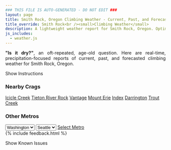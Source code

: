 ```yaml
---
### THIS FILE IS AUTO-GENERATED - DO NOT EDIT ###
layout: page
title: Smith Rock, Oregon Climbing Weather - Current, Past, and Forecasted Report
title_override: Smith Rock<br /><small>Climbing Weather</small>
description: A lightweight weather report for Smith Rock, Oregon. Optimized for slow internet connections.
js_includes:
  - weather.js
---
```


<section class="measure center lh-copy f5-ns f6 ph2 mv4" style="text-align: justify;">
<strong>"Is it dry?"</strong>, an oft-repeated, age-old question. Here are real-time,
precipitation-focused reports of current, past, and forecasted climbing weather for Smith Rock, Oregon.
</section>

<p id="settings-toggle" class="mw5 b center tc hover-light-red black-70 pointer">Show Instructions</p>
<section id="settings" class="overflow-hidden" style="display:none;">
    <div class="mv2 ph2 center">
        <div class="fn f6 tc pv2">
            <p class="measure lh-copy center"><strong>Show/hide hourly forecasts</strong> by clicking the desired day.</p>
            <hr class="mw5 p0 mv2 o-60 b0 bt b--light-red light-red bg-light-red">
            <p class="measure lh-copy center"><strong>Current and Past conditions</strong> are measured by the nearest weather station. <strong>Forecast conditions</strong> are calculated and polled separately.</p>
            <hr class="mw5 p0 mv2 o-60 b0 bt b--light-red light-red bg-light-red">
            <p class="measure lh-copy center"><strong>Having issues?</strong> Try <a id="clear-cache" class="no-underline relative fancy-link light-red hover-light-red" href="#">clearing the local cache</a>.</p>
            <hr class="mw5 p0 mv2 o-60 b0 bt b--light-red light-red bg-light-red">
            <p class="measure lh-copy center">Weather data sourced from <a class="no-underline fancy-link relative light-red" target="_blank" href="https://www.weather.gov/documentation/services-web-api">weather.gov</a>.</p>
        </div>
    </div>
</section>
<section id="weather" data-crag="smith-rock-oregon" class="mv4-ns mv3 ph2 center"></section>
<section id="nearby" class="tc lh-copy">
  <h3>Nearby Crags</h3>
<a class="nowrap no-underline fancy-link relative light-red mh3" href="/crags/icicle-creek-washington-weather.html">Icicle Creek</a>
<a class="nowrap no-underline fancy-link relative light-red mh3" href="/crags/tieton-river-rock-washington-weather.html">Tieton River Rock</a>
<a class="nowrap no-underline fancy-link relative light-red mh3" href="/crags/vantage-washington-weather.html">Vantage</a>
<a class="nowrap no-underline fancy-link relative light-red mh3" href="/crags/mount-erie-washington-weather.html">Mount Erie</a>
<a class="nowrap no-underline fancy-link relative light-red mh3" href="/crags/index-washington-weather.html">Index</a>
<a class="nowrap no-underline fancy-link relative light-red mh3" href="/crags/darrington-washington-weather.html">Darrington</a>
<a class="nowrap no-underline fancy-link relative light-red mh3" href="/crags/trout-creek-oregon-weather.html">Trout Creek</a>
</section>
<section id="nearby" class="tc lh-copy">
  <h3>Other Metros</h3>
  <select class="ma1 bg-near-white pa2" id="stateSel">
    <option value="Texas">Texas</option>
    <option value="Washington" selected>Washington</option>
    <option value="Colorado">Colorado</option>
    <option value="Tennessee">Tennessee</option>
    <option value="Utah">Utah</option>
    <option value="California">California</option>
  </select>
  <select class="ma1 bg-near-white pa2" id="citySel">
    <option value="Seattle" selected>Seattle</option>
  </select>
  <a id="selectMetro" class="f6 link dim ph3 pv2 ma1 dib white bg-light-red" href="/crags/seattle-washington-weather.html">Select Metro</a>
  <script>
    var states = [];
    states["Texas"] = "Austin"
    states["Washington"] = "Seattle"
    states["Colorado"] = "Denver"
    states["Tennessee"] = "Nashville"
    states["Utah"] = "Salt Lake City"
    states["California"] = "San Francisco|Los Angeles"
  </script>
</section>
{% include feedback.html %}
<p id="issues-toggle" class="mw5 b center tc hover-light-red black-70 pointer">Show Known Issues</p>
<section id="issues" class="overflow-hidden tc f6">
</section>

<script>
  var weekly_PDT_43_53 = {"updated":"2023-02-06T07:46:37+00:00","units":"us","forecastGenerator":"BaselineForecastGenerator","generatedAt":"2023-02-06T08:34:20+00:00","updateTime":"2023-02-06T07:46:37+00:00","validTimes":"2023-02-06T01:00:00+00:00/P7DT13H","elevation":{"unitCode":"wmoUnit:m","value":791.8704},"periods":[{"number":1,"name":"Overnight","startTime":"2023-02-06T00:00:00-08:00","endTime":"2023-02-06T06:00:00-08:00","isDaytime":false,"temperature":30,"temperatureUnit":"F","temperatureTrend":null,"windSpeed":"9 to 16 mph","windDirection":"W","icon":"https://api.weather.gov/icons/land/night/sct?size=medium","shortForecast":"Partly Cloudy","detailedForecast":"Partly cloudy, with a low around 30. West wind 9 to 16 mph, with gusts as high as 25 mph."},{"number":2,"name":"Monday","startTime":"2023-02-06T06:00:00-08:00","endTime":"2023-02-06T18:00:00-08:00","isDaytime":true,"temperature":46,"temperatureUnit":"F","temperatureTrend":"falling","windSpeed":"6 to 9 mph","windDirection":"S","icon":"https://api.weather.gov/icons/land/day/bkn?size=medium","shortForecast":"Partly Sunny","detailedForecast":"Partly sunny. High near 46, with temperatures falling to around 43 in the afternoon. South wind 6 to 9 mph."},{"number":3,"name":"Monday Night","startTime":"2023-02-06T18:00:00-08:00","endTime":"2023-02-07T06:00:00-08:00","isDaytime":false,"temperature":34,"temperatureUnit":"F","temperatureTrend":null,"windSpeed":"6 to 9 mph","windDirection":"SE","icon":"https://api.weather.gov/icons/land/night/bkn?size=medium","shortForecast":"Mostly Cloudy","detailedForecast":"Mostly cloudy, with a low around 34. Southeast wind 6 to 9 mph."},{"number":4,"name":"Tuesday","startTime":"2023-02-07T06:00:00-08:00","endTime":"2023-02-07T18:00:00-08:00","isDaytime":true,"temperature":53,"temperatureUnit":"F","temperatureTrend":null,"windSpeed":"8 to 20 mph","windDirection":"S","icon":"https://api.weather.gov/icons/land/day/rain,20/rain,30?size=medium","shortForecast":"Chance Light Rain","detailedForecast":"A chance of rain after 10am. Mostly cloudy, with a high near 53. South wind 8 to 20 mph, with gusts as high as 31 mph. Chance of precipitation is 30%. New rainfall amounts less than a tenth of an inch possible."},{"number":5,"name":"Tuesday Night","startTime":"2023-02-07T18:00:00-08:00","endTime":"2023-02-08T06:00:00-08:00","isDaytime":false,"temperature":28,"temperatureUnit":"F","temperatureTrend":null,"windSpeed":"13 to 20 mph","windDirection":"W","icon":"https://api.weather.gov/icons/land/night/rain,30/bkn?size=medium","shortForecast":"Chance Light Rain then Mostly Cloudy","detailedForecast":"A chance of rain before 10pm. Mostly cloudy, with a low around 28. West wind 13 to 20 mph, with gusts as high as 31 mph. Chance of precipitation is 30%. New rainfall amounts less than a tenth of an inch possible."},{"number":6,"name":"Wednesday","startTime":"2023-02-08T06:00:00-08:00","endTime":"2023-02-08T18:00:00-08:00","isDaytime":true,"temperature":44,"temperatureUnit":"F","temperatureTrend":null,"windSpeed":"9 to 15 mph","windDirection":"W","icon":"https://api.weather.gov/icons/land/day/sct?size=medium","shortForecast":"Mostly Sunny","detailedForecast":"Mostly sunny, with a high near 44."},{"number":7,"name":"Wednesday Night","startTime":"2023-02-08T18:00:00-08:00","endTime":"2023-02-09T06:00:00-08:00","isDaytime":false,"temperature":25,"temperatureUnit":"F","temperatureTrend":null,"windSpeed":"6 to 9 mph","windDirection":"S","icon":"https://api.weather.gov/icons/land/night/sct?size=medium","shortForecast":"Partly Cloudy","detailedForecast":"Partly cloudy, with a low around 25."},{"number":8,"name":"Thursday","startTime":"2023-02-09T06:00:00-08:00","endTime":"2023-02-09T18:00:00-08:00","isDaytime":true,"temperature":51,"temperatureUnit":"F","temperatureTrend":null,"windSpeed":"9 to 14 mph","windDirection":"SE","icon":"https://api.weather.gov/icons/land/day/sct?size=medium","shortForecast":"Mostly Sunny","detailedForecast":"Mostly sunny, with a high near 51."},{"number":9,"name":"Thursday Night","startTime":"2023-02-09T18:00:00-08:00","endTime":"2023-02-10T06:00:00-08:00","isDaytime":false,"temperature":28,"temperatureUnit":"F","temperatureTrend":null,"windSpeed":"12 mph","windDirection":"SE","icon":"https://api.weather.gov/icons/land/night/bkn?size=medium","shortForecast":"Mostly Cloudy","detailedForecast":"Mostly cloudy, with a low around 28."},{"number":10,"name":"Friday","startTime":"2023-02-10T06:00:00-08:00","endTime":"2023-02-10T18:00:00-08:00","isDaytime":true,"temperature":52,"temperatureUnit":"F","temperatureTrend":null,"windSpeed":"12 mph","windDirection":"S","icon":"https://api.weather.gov/icons/land/day/bkn?size=medium","shortForecast":"Partly Sunny","detailedForecast":"Partly sunny, with a high near 52."},{"number":11,"name":"Friday Night","startTime":"2023-02-10T18:00:00-08:00","endTime":"2023-02-11T06:00:00-08:00","isDaytime":false,"temperature":27,"temperatureUnit":"F","temperatureTrend":null,"windSpeed":"8 to 12 mph","windDirection":"S","icon":"https://api.weather.gov/icons/land/night/bkn?size=medium","shortForecast":"Mostly Cloudy","detailedForecast":"Mostly cloudy, with a low around 27."},{"number":12,"name":"Saturday","startTime":"2023-02-11T06:00:00-08:00","endTime":"2023-02-11T18:00:00-08:00","isDaytime":true,"temperature":51,"temperatureUnit":"F","temperatureTrend":null,"windSpeed":"9 to 13 mph","windDirection":"SW","icon":"https://api.weather.gov/icons/land/day/bkn?size=medium","shortForecast":"Partly Sunny","detailedForecast":"Partly sunny, with a high near 51."},{"number":13,"name":"Saturday Night","startTime":"2023-02-11T18:00:00-08:00","endTime":"2023-02-12T06:00:00-08:00","isDaytime":false,"temperature":25,"temperatureUnit":"F","temperatureTrend":null,"windSpeed":"7 to 13 mph","windDirection":"W","icon":"https://api.weather.gov/icons/land/night/bkn?size=medium","shortForecast":"Mostly Cloudy","detailedForecast":"Mostly cloudy, with a low around 25."},{"number":14,"name":"Sunday","startTime":"2023-02-12T06:00:00-08:00","endTime":"2023-02-12T18:00:00-08:00","isDaytime":true,"temperature":50,"temperatureUnit":"F","temperatureTrend":null,"windSpeed":"9 mph","windDirection":"S","icon":"https://api.weather.gov/icons/land/day/sct?size=medium","shortForecast":"Mostly Sunny","detailedForecast":"Mostly sunny, with a high near 50."}]}
  var hourly_PDT_43_53 = {"@context":["https://geojson.org/geojson-ld/geojson-context.jsonld",{"@version":"1.1","wx":"https://api.weather.gov/ontology#","geo":"http://www.opengis.net/ont/geosparql#","unit":"http://codes.wmo.int/common/unit/","@vocab":"https://api.weather.gov/ontology#"}],"type":"Feature","geometry":{"type":"Polygon","coordinates":[[[-121.1572663,44.3785809],[-121.1515057,44.3575001],[-121.1219841,44.3616204],[-121.1277386,44.3827015],[-121.1572663,44.3785809]]]},"properties":{"updated":"2023-02-06T07:46:37+00:00","units":"us","forecastGenerator":"HourlyForecastGenerator","generatedAt":"2023-02-06T08:34:21+00:00","updateTime":"2023-02-06T07:46:37+00:00","validTimes":"2023-02-06T01:00:00+00:00/P7DT13H","elevation":{"unitCode":"wmoUnit:m","value":791.8704},"periods":[{"number":1,"name":"","startTime":"2023-02-06T00:00:00-08:00","endTime":"2023-02-06T01:00:00-08:00","isDaytime":false,"temperature":36,"temperatureUnit":"F","temperatureTrend":null,"windSpeed":"16 mph","windDirection":"W","icon":"https://api.weather.gov/icons/land/night/sct?size=small","shortForecast":"Partly Cloudy","detailedForecast":""},{"number":2,"name":"","startTime":"2023-02-06T01:00:00-08:00","endTime":"2023-02-06T02:00:00-08:00","isDaytime":false,"temperature":35,"temperatureUnit":"F","temperatureTrend":null,"windSpeed":"13 mph","windDirection":"W","icon":"https://api.weather.gov/icons/land/night/few?size=small","shortForecast":"Mostly Clear","detailedForecast":""},{"number":3,"name":"","startTime":"2023-02-06T02:00:00-08:00","endTime":"2023-02-06T03:00:00-08:00","isDaytime":false,"temperature":34,"temperatureUnit":"F","temperatureTrend":null,"windSpeed":"13 mph","windDirection":"W","icon":"https://api.weather.gov/icons/land/night/few?size=small","shortForecast":"Mostly Clear","detailedForecast":""},{"number":4,"name":"","startTime":"2023-02-06T03:00:00-08:00","endTime":"2023-02-06T04:00:00-08:00","isDaytime":false,"temperature":33,"temperatureUnit":"F","temperatureTrend":null,"windSpeed":"13 mph","windDirection":"W","icon":"https://api.weather.gov/icons/land/night/few?size=small","shortForecast":"Mostly Clear","detailedForecast":""},{"number":5,"name":"","startTime":"2023-02-06T04:00:00-08:00","endTime":"2023-02-06T05:00:00-08:00","isDaytime":false,"temperature":32,"temperatureUnit":"F","temperatureTrend":null,"windSpeed":"9 mph","windDirection":"SW","icon":"https://api.weather.gov/icons/land/night/sct?size=small","shortForecast":"Partly Cloudy","detailedForecast":""},{"number":6,"name":"","startTime":"2023-02-06T05:00:00-08:00","endTime":"2023-02-06T06:00:00-08:00","isDaytime":false,"temperature":31,"temperatureUnit":"F","temperatureTrend":null,"windSpeed":"9 mph","windDirection":"SW","icon":"https://api.weather.gov/icons/land/night/sct?size=small","shortForecast":"Partly Cloudy","detailedForecast":""},{"number":7,"name":"","startTime":"2023-02-06T06:00:00-08:00","endTime":"2023-02-06T07:00:00-08:00","isDaytime":true,"temperature":30,"temperatureUnit":"F","temperatureTrend":null,"windSpeed":"9 mph","windDirection":"SW","icon":"https://api.weather.gov/icons/land/day/sct?size=small","shortForecast":"Mostly Sunny","detailedForecast":""},{"number":8,"name":"","startTime":"2023-02-06T07:00:00-08:00","endTime":"2023-02-06T08:00:00-08:00","isDaytime":true,"temperature":31,"temperatureUnit":"F","temperatureTrend":null,"windSpeed":"7 mph","windDirection":"S","icon":"https://api.weather.gov/icons/land/day/sct?size=small","shortForecast":"Mostly Sunny","detailedForecast":""},{"number":9,"name":"","startTime":"2023-02-06T08:00:00-08:00","endTime":"2023-02-06T09:00:00-08:00","isDaytime":true,"temperature":33,"temperatureUnit":"F","temperatureTrend":null,"windSpeed":"7 mph","windDirection":"S","icon":"https://api.weather.gov/icons/land/day/sct?size=small","shortForecast":"Mostly Sunny","detailedForecast":""},{"number":10,"name":"","startTime":"2023-02-06T09:00:00-08:00","endTime":"2023-02-06T10:00:00-08:00","isDaytime":true,"temperature":36,"temperatureUnit":"F","temperatureTrend":null,"windSpeed":"7 mph","windDirection":"S","icon":"https://api.weather.gov/icons/land/day/sct?size=small","shortForecast":"Mostly Sunny","detailedForecast":""},{"number":11,"name":"","startTime":"2023-02-06T10:00:00-08:00","endTime":"2023-02-06T11:00:00-08:00","isDaytime":true,"temperature":39,"temperatureUnit":"F","temperatureTrend":null,"windSpeed":"9 mph","windDirection":"SW","icon":"https://api.weather.gov/icons/land/day/sct?size=small","shortForecast":"Mostly Sunny","detailedForecast":""},{"number":12,"name":"","startTime":"2023-02-06T11:00:00-08:00","endTime":"2023-02-06T12:00:00-08:00","isDaytime":true,"temperature":42,"temperatureUnit":"F","temperatureTrend":null,"windSpeed":"9 mph","windDirection":"SW","icon":"https://api.weather.gov/icons/land/day/sct?size=small","shortForecast":"Mostly Sunny","detailedForecast":""},{"number":13,"name":"","startTime":"2023-02-06T12:00:00-08:00","endTime":"2023-02-06T13:00:00-08:00","isDaytime":true,"temperature":44,"temperatureUnit":"F","temperatureTrend":null,"windSpeed":"9 mph","windDirection":"SW","icon":"https://api.weather.gov/icons/land/day/sct?size=small","shortForecast":"Mostly Sunny","detailedForecast":""},{"number":14,"name":"","startTime":"2023-02-06T13:00:00-08:00","endTime":"2023-02-06T14:00:00-08:00","isDaytime":true,"temperature":45,"temperatureUnit":"F","temperatureTrend":null,"windSpeed":"8 mph","windDirection":"SW","icon":"https://api.weather.gov/icons/land/day/bkn?size=small","shortForecast":"Partly Sunny","detailedForecast":""},{"number":15,"name":"","startTime":"2023-02-06T14:00:00-08:00","endTime":"2023-02-06T15:00:00-08:00","isDaytime":true,"temperature":46,"temperatureUnit":"F","temperatureTrend":null,"windSpeed":"8 mph","windDirection":"SW","icon":"https://api.weather.gov/icons/land/day/bkn?size=small","shortForecast":"Partly Sunny","detailedForecast":""},{"number":16,"name":"","startTime":"2023-02-06T15:00:00-08:00","endTime":"2023-02-06T16:00:00-08:00","isDaytime":true,"temperature":46,"temperatureUnit":"F","temperatureTrend":null,"windSpeed":"8 mph","windDirection":"SW","icon":"https://api.weather.gov/icons/land/day/bkn?size=small","shortForecast":"Partly Sunny","detailedForecast":""},{"number":17,"name":"","startTime":"2023-02-06T16:00:00-08:00","endTime":"2023-02-06T17:00:00-08:00","isDaytime":true,"temperature":45,"temperatureUnit":"F","temperatureTrend":null,"windSpeed":"6 mph","windDirection":"S","icon":"https://api.weather.gov/icons/land/day/bkn?size=small","shortForecast":"Mostly Cloudy","detailedForecast":""},{"number":18,"name":"","startTime":"2023-02-06T17:00:00-08:00","endTime":"2023-02-06T18:00:00-08:00","isDaytime":true,"temperature":43,"temperatureUnit":"F","temperatureTrend":null,"windSpeed":"6 mph","windDirection":"S","icon":"https://api.weather.gov/icons/land/day/bkn?size=small","shortForecast":"Mostly Cloudy","detailedForecast":""},{"number":19,"name":"","startTime":"2023-02-06T18:00:00-08:00","endTime":"2023-02-06T19:00:00-08:00","isDaytime":false,"temperature":41,"temperatureUnit":"F","temperatureTrend":null,"windSpeed":"6 mph","windDirection":"S","icon":"https://api.weather.gov/icons/land/night/bkn?size=small","shortForecast":"Mostly Cloudy","detailedForecast":""},{"number":20,"name":"","startTime":"2023-02-06T19:00:00-08:00","endTime":"2023-02-06T20:00:00-08:00","isDaytime":false,"temperature":38,"temperatureUnit":"F","temperatureTrend":null,"windSpeed":"6 mph","windDirection":"SE","icon":"https://api.weather.gov/icons/land/night/bkn?size=small","shortForecast":"Mostly Cloudy","detailedForecast":""},{"number":21,"name":"","startTime":"2023-02-06T20:00:00-08:00","endTime":"2023-02-06T21:00:00-08:00","isDaytime":false,"temperature":36,"temperatureUnit":"F","temperatureTrend":null,"windSpeed":"6 mph","windDirection":"SE","icon":"https://api.weather.gov/icons/land/night/bkn?size=small","shortForecast":"Mostly Cloudy","detailedForecast":""},{"number":22,"name":"","startTime":"2023-02-06T21:00:00-08:00","endTime":"2023-02-06T22:00:00-08:00","isDaytime":false,"temperature":35,"temperatureUnit":"F","temperatureTrend":null,"windSpeed":"6 mph","windDirection":"SE","icon":"https://api.weather.gov/icons/land/night/bkn?size=small","shortForecast":"Mostly Cloudy","detailedForecast":""},{"number":23,"name":"","startTime":"2023-02-06T22:00:00-08:00","endTime":"2023-02-06T23:00:00-08:00","isDaytime":false,"temperature":35,"temperatureUnit":"F","temperatureTrend":null,"windSpeed":"7 mph","windDirection":"SE","icon":"https://api.weather.gov/icons/land/night/bkn?size=small","shortForecast":"Mostly Cloudy","detailedForecast":""},{"number":24,"name":"","startTime":"2023-02-06T23:00:00-08:00","endTime":"2023-02-07T00:00:00-08:00","isDaytime":false,"temperature":35,"temperatureUnit":"F","temperatureTrend":null,"windSpeed":"7 mph","windDirection":"SE","icon":"https://api.weather.gov/icons/land/night/bkn?size=small","shortForecast":"Mostly Cloudy","detailedForecast":""},{"number":25,"name":"","startTime":"2023-02-07T00:00:00-08:00","endTime":"2023-02-07T01:00:00-08:00","isDaytime":false,"temperature":35,"temperatureUnit":"F","temperatureTrend":null,"windSpeed":"7 mph","windDirection":"SE","icon":"https://api.weather.gov/icons/land/night/bkn?size=small","shortForecast":"Mostly Cloudy","detailedForecast":""},{"number":26,"name":"","startTime":"2023-02-07T01:00:00-08:00","endTime":"2023-02-07T02:00:00-08:00","isDaytime":false,"temperature":35,"temperatureUnit":"F","temperatureTrend":null,"windSpeed":"7 mph","windDirection":"SE","icon":"https://api.weather.gov/icons/land/night/bkn?size=small","shortForecast":"Mostly Cloudy","detailedForecast":""},{"number":27,"name":"","startTime":"2023-02-07T02:00:00-08:00","endTime":"2023-02-07T03:00:00-08:00","isDaytime":false,"temperature":35,"temperatureUnit":"F","temperatureTrend":null,"windSpeed":"7 mph","windDirection":"SE","icon":"https://api.weather.gov/icons/land/night/bkn?size=small","shortForecast":"Mostly Cloudy","detailedForecast":""},{"number":28,"name":"","startTime":"2023-02-07T03:00:00-08:00","endTime":"2023-02-07T04:00:00-08:00","isDaytime":false,"temperature":35,"temperatureUnit":"F","temperatureTrend":null,"windSpeed":"7 mph","windDirection":"SE","icon":"https://api.weather.gov/icons/land/night/bkn?size=small","shortForecast":"Mostly Cloudy","detailedForecast":""},{"number":29,"name":"","startTime":"2023-02-07T04:00:00-08:00","endTime":"2023-02-07T05:00:00-08:00","isDaytime":false,"temperature":35,"temperatureUnit":"F","temperatureTrend":null,"windSpeed":"9 mph","windDirection":"SE","icon":"https://api.weather.gov/icons/land/night/ovc?size=small","shortForecast":"Cloudy","detailedForecast":""},{"number":30,"name":"","startTime":"2023-02-07T05:00:00-08:00","endTime":"2023-02-07T06:00:00-08:00","isDaytime":false,"temperature":34,"temperatureUnit":"F","temperatureTrend":null,"windSpeed":"9 mph","windDirection":"SE","icon":"https://api.weather.gov/icons/land/night/ovc?size=small","shortForecast":"Cloudy","detailedForecast":""},{"number":31,"name":"","startTime":"2023-02-07T06:00:00-08:00","endTime":"2023-02-07T07:00:00-08:00","isDaytime":true,"temperature":34,"temperatureUnit":"F","temperatureTrend":null,"windSpeed":"9 mph","windDirection":"SE","icon":"https://api.weather.gov/icons/land/day/ovc?size=small","shortForecast":"Cloudy","detailedForecast":""},{"number":32,"name":"","startTime":"2023-02-07T07:00:00-08:00","endTime":"2023-02-07T08:00:00-08:00","isDaytime":true,"temperature":35,"temperatureUnit":"F","temperatureTrend":null,"windSpeed":"8 mph","windDirection":"S","icon":"https://api.weather.gov/icons/land/day/ovc?size=small","shortForecast":"Cloudy","detailedForecast":""},{"number":33,"name":"","startTime":"2023-02-07T08:00:00-08:00","endTime":"2023-02-07T09:00:00-08:00","isDaytime":true,"temperature":37,"temperatureUnit":"F","temperatureTrend":null,"windSpeed":"8 mph","windDirection":"S","icon":"https://api.weather.gov/icons/land/day/ovc?size=small","shortForecast":"Cloudy","detailedForecast":""},{"number":34,"name":"","startTime":"2023-02-07T09:00:00-08:00","endTime":"2023-02-07T10:00:00-08:00","isDaytime":true,"temperature":41,"temperatureUnit":"F","temperatureTrend":null,"windSpeed":"8 mph","windDirection":"S","icon":"https://api.weather.gov/icons/land/day/ovc?size=small","shortForecast":"Cloudy","detailedForecast":""},{"number":35,"name":"","startTime":"2023-02-07T10:00:00-08:00","endTime":"2023-02-07T11:00:00-08:00","isDaytime":true,"temperature":45,"temperatureUnit":"F","temperatureTrend":null,"windSpeed":"14 mph","windDirection":"S","icon":"https://api.weather.gov/icons/land/day/rain?size=small","shortForecast":"Slight Chance Light Rain","detailedForecast":""},{"number":36,"name":"","startTime":"2023-02-07T11:00:00-08:00","endTime":"2023-02-07T12:00:00-08:00","isDaytime":true,"temperature":48,"temperatureUnit":"F","temperatureTrend":null,"windSpeed":"14 mph","windDirection":"S","icon":"https://api.weather.gov/icons/land/day/rain?size=small","shortForecast":"Slight Chance Light Rain","detailedForecast":""},{"number":37,"name":"","startTime":"2023-02-07T12:00:00-08:00","endTime":"2023-02-07T13:00:00-08:00","isDaytime":true,"temperature":51,"temperatureUnit":"F","temperatureTrend":null,"windSpeed":"14 mph","windDirection":"S","icon":"https://api.weather.gov/icons/land/day/rain?size=small","shortForecast":"Slight Chance Light Rain","detailedForecast":""},{"number":38,"name":"","startTime":"2023-02-07T13:00:00-08:00","endTime":"2023-02-07T14:00:00-08:00","isDaytime":true,"temperature":53,"temperatureUnit":"F","temperatureTrend":null,"windSpeed":"17 mph","windDirection":"SW","icon":"https://api.weather.gov/icons/land/day/rain?size=small","shortForecast":"Slight Chance Light Rain","detailedForecast":""},{"number":39,"name":"","startTime":"2023-02-07T14:00:00-08:00","endTime":"2023-02-07T15:00:00-08:00","isDaytime":true,"temperature":53,"temperatureUnit":"F","temperatureTrend":null,"windSpeed":"17 mph","windDirection":"SW","icon":"https://api.weather.gov/icons/land/day/rain?size=small","shortForecast":"Slight Chance Light Rain","detailedForecast":""},{"number":40,"name":"","startTime":"2023-02-07T15:00:00-08:00","endTime":"2023-02-07T16:00:00-08:00","isDaytime":true,"temperature":52,"temperatureUnit":"F","temperatureTrend":null,"windSpeed":"17 mph","windDirection":"SW","icon":"https://api.weather.gov/icons/land/day/rain?size=small","shortForecast":"Slight Chance Light Rain","detailedForecast":""},{"number":41,"name":"","startTime":"2023-02-07T16:00:00-08:00","endTime":"2023-02-07T17:00:00-08:00","isDaytime":true,"temperature":50,"temperatureUnit":"F","temperatureTrend":null,"windSpeed":"20 mph","windDirection":"SW","icon":"https://api.weather.gov/icons/land/day/rain?size=small","shortForecast":"Chance Light Rain","detailedForecast":""},{"number":42,"name":"","startTime":"2023-02-07T17:00:00-08:00","endTime":"2023-02-07T18:00:00-08:00","isDaytime":true,"temperature":48,"temperatureUnit":"F","temperatureTrend":null,"windSpeed":"20 mph","windDirection":"SW","icon":"https://api.weather.gov/icons/land/day/rain?size=small","shortForecast":"Chance Light Rain","detailedForecast":""},{"number":43,"name":"","startTime":"2023-02-07T18:00:00-08:00","endTime":"2023-02-07T19:00:00-08:00","isDaytime":false,"temperature":44,"temperatureUnit":"F","temperatureTrend":null,"windSpeed":"20 mph","windDirection":"SW","icon":"https://api.weather.gov/icons/land/night/rain?size=small","shortForecast":"Chance Light Rain","detailedForecast":""},{"number":44,"name":"","startTime":"2023-02-07T19:00:00-08:00","endTime":"2023-02-07T20:00:00-08:00","isDaytime":false,"temperature":41,"temperatureUnit":"F","temperatureTrend":null,"windSpeed":"18 mph","windDirection":"W","icon":"https://api.weather.gov/icons/land/night/rain?size=small","shortForecast":"Chance Light Rain","detailedForecast":""},{"number":45,"name":"","startTime":"2023-02-07T20:00:00-08:00","endTime":"2023-02-07T21:00:00-08:00","isDaytime":false,"temperature":39,"temperatureUnit":"F","temperatureTrend":null,"windSpeed":"18 mph","windDirection":"W","icon":"https://api.weather.gov/icons/land/night/rain?size=small","shortForecast":"Chance Light Rain","detailedForecast":""},{"number":46,"name":"","startTime":"2023-02-07T21:00:00-08:00","endTime":"2023-02-07T22:00:00-08:00","isDaytime":false,"temperature":38,"temperatureUnit":"F","temperatureTrend":null,"windSpeed":"18 mph","windDirection":"W","icon":"https://api.weather.gov/icons/land/night/rain?size=small","shortForecast":"Chance Light Rain","detailedForecast":""},{"number":47,"name":"","startTime":"2023-02-07T22:00:00-08:00","endTime":"2023-02-07T23:00:00-08:00","isDaytime":false,"temperature":37,"temperatureUnit":"F","temperatureTrend":null,"windSpeed":"16 mph","windDirection":"W","icon":"https://api.weather.gov/icons/land/night/bkn?size=small","shortForecast":"Mostly Cloudy","detailedForecast":""},{"number":48,"name":"","startTime":"2023-02-07T23:00:00-08:00","endTime":"2023-02-08T00:00:00-08:00","isDaytime":false,"temperature":36,"temperatureUnit":"F","temperatureTrend":null,"windSpeed":"16 mph","windDirection":"W","icon":"https://api.weather.gov/icons/land/night/bkn?size=small","shortForecast":"Mostly Cloudy","detailedForecast":""},{"number":49,"name":"","startTime":"2023-02-08T00:00:00-08:00","endTime":"2023-02-08T01:00:00-08:00","isDaytime":false,"temperature":34,"temperatureUnit":"F","temperatureTrend":null,"windSpeed":"16 mph","windDirection":"W","icon":"https://api.weather.gov/icons/land/night/bkn?size=small","shortForecast":"Mostly Cloudy","detailedForecast":""},{"number":50,"name":"","startTime":"2023-02-08T01:00:00-08:00","endTime":"2023-02-08T02:00:00-08:00","isDaytime":false,"temperature":34,"temperatureUnit":"F","temperatureTrend":null,"windSpeed":"13 mph","windDirection":"W","icon":"https://api.weather.gov/icons/land/night/sct?size=small","shortForecast":"Partly Cloudy","detailedForecast":""},{"number":51,"name":"","startTime":"2023-02-08T02:00:00-08:00","endTime":"2023-02-08T03:00:00-08:00","isDaytime":false,"temperature":33,"temperatureUnit":"F","temperatureTrend":null,"windSpeed":"13 mph","windDirection":"W","icon":"https://api.weather.gov/icons/land/night/sct?size=small","shortForecast":"Partly Cloudy","detailedForecast":""},{"number":52,"name":"","startTime":"2023-02-08T03:00:00-08:00","endTime":"2023-02-08T04:00:00-08:00","isDaytime":false,"temperature":33,"temperatureUnit":"F","temperatureTrend":null,"windSpeed":"13 mph","windDirection":"W","icon":"https://api.weather.gov/icons/land/night/sct?size=small","shortForecast":"Partly Cloudy","detailedForecast":""},{"number":53,"name":"","startTime":"2023-02-08T04:00:00-08:00","endTime":"2023-02-08T05:00:00-08:00","isDaytime":false,"temperature":32,"temperatureUnit":"F","temperatureTrend":null,"windSpeed":"15 mph","windDirection":"W","icon":"https://api.weather.gov/icons/land/night/sct?size=small","shortForecast":"Partly Cloudy","detailedForecast":""},{"number":54,"name":"","startTime":"2023-02-08T05:00:00-08:00","endTime":"2023-02-08T06:00:00-08:00","isDaytime":false,"temperature":31,"temperatureUnit":"F","temperatureTrend":null,"windSpeed":"15 mph","windDirection":"W","icon":"https://api.weather.gov/icons/land/night/sct?size=small","shortForecast":"Partly Cloudy","detailedForecast":""},{"number":55,"name":"","startTime":"2023-02-08T06:00:00-08:00","endTime":"2023-02-08T07:00:00-08:00","isDaytime":true,"temperature":29,"temperatureUnit":"F","temperatureTrend":null,"windSpeed":"15 mph","windDirection":"W","icon":"https://api.weather.gov/icons/land/day/sct?size=small","shortForecast":"Mostly Sunny","detailedForecast":""},{"number":56,"name":"","startTime":"2023-02-08T07:00:00-08:00","endTime":"2023-02-08T08:00:00-08:00","isDaytime":true,"temperature":28,"temperatureUnit":"F","temperatureTrend":null,"windSpeed":"13 mph","windDirection":"SW","icon":"https://api.weather.gov/icons/land/day/bkn?size=small","shortForecast":"Partly Sunny","detailedForecast":""},{"number":57,"name":"","startTime":"2023-02-08T08:00:00-08:00","endTime":"2023-02-08T09:00:00-08:00","isDaytime":true,"temperature":30,"temperatureUnit":"F","temperatureTrend":null,"windSpeed":"13 mph","windDirection":"SW","icon":"https://api.weather.gov/icons/land/day/bkn?size=small","shortForecast":"Partly Sunny","detailedForecast":""},{"number":58,"name":"","startTime":"2023-02-08T09:00:00-08:00","endTime":"2023-02-08T10:00:00-08:00","isDaytime":true,"temperature":33,"temperatureUnit":"F","temperatureTrend":null,"windSpeed":"13 mph","windDirection":"SW","icon":"https://api.weather.gov/icons/land/day/bkn?size=small","shortForecast":"Partly Sunny","detailedForecast":""},{"number":59,"name":"","startTime":"2023-02-08T10:00:00-08:00","endTime":"2023-02-08T11:00:00-08:00","isDaytime":true,"temperature":36,"temperatureUnit":"F","temperatureTrend":null,"windSpeed":"13 mph","windDirection":"W","icon":"https://api.weather.gov/icons/land/day/bkn?size=small","shortForecast":"Partly Sunny","detailedForecast":""},{"number":60,"name":"","startTime":"2023-02-08T11:00:00-08:00","endTime":"2023-02-08T12:00:00-08:00","isDaytime":true,"temperature":39,"temperatureUnit":"F","temperatureTrend":null,"windSpeed":"13 mph","windDirection":"W","icon":"https://api.weather.gov/icons/land/day/bkn?size=small","shortForecast":"Partly Sunny","detailedForecast":""},{"number":61,"name":"","startTime":"2023-02-08T12:00:00-08:00","endTime":"2023-02-08T13:00:00-08:00","isDaytime":true,"temperature":40,"temperatureUnit":"F","temperatureTrend":null,"windSpeed":"13 mph","windDirection":"W","icon":"https://api.weather.gov/icons/land/day/bkn?size=small","shortForecast":"Partly Sunny","detailedForecast":""},{"number":62,"name":"","startTime":"2023-02-08T13:00:00-08:00","endTime":"2023-02-08T14:00:00-08:00","isDaytime":true,"temperature":42,"temperatureUnit":"F","temperatureTrend":null,"windSpeed":"12 mph","windDirection":"W","icon":"https://api.weather.gov/icons/land/day/sct?size=small","shortForecast":"Mostly Sunny","detailedForecast":""},{"number":63,"name":"","startTime":"2023-02-08T14:00:00-08:00","endTime":"2023-02-08T15:00:00-08:00","isDaytime":true,"temperature":43,"temperatureUnit":"F","temperatureTrend":null,"windSpeed":"12 mph","windDirection":"W","icon":"https://api.weather.gov/icons/land/day/sct?size=small","shortForecast":"Mostly Sunny","detailedForecast":""},{"number":64,"name":"","startTime":"2023-02-08T15:00:00-08:00","endTime":"2023-02-08T16:00:00-08:00","isDaytime":true,"temperature":44,"temperatureUnit":"F","temperatureTrend":null,"windSpeed":"12 mph","windDirection":"W","icon":"https://api.weather.gov/icons/land/day/sct?size=small","shortForecast":"Mostly Sunny","detailedForecast":""},{"number":65,"name":"","startTime":"2023-02-08T16:00:00-08:00","endTime":"2023-02-08T17:00:00-08:00","isDaytime":true,"temperature":44,"temperatureUnit":"F","temperatureTrend":null,"windSpeed":"9 mph","windDirection":"W","icon":"https://api.weather.gov/icons/land/day/sct?size=small","shortForecast":"Mostly Sunny","detailedForecast":""},{"number":66,"name":"","startTime":"2023-02-08T17:00:00-08:00","endTime":"2023-02-08T18:00:00-08:00","isDaytime":true,"temperature":43,"temperatureUnit":"F","temperatureTrend":null,"windSpeed":"9 mph","windDirection":"W","icon":"https://api.weather.gov/icons/land/day/sct?size=small","shortForecast":"Mostly Sunny","detailedForecast":""},{"number":67,"name":"","startTime":"2023-02-08T18:00:00-08:00","endTime":"2023-02-08T19:00:00-08:00","isDaytime":false,"temperature":41,"temperatureUnit":"F","temperatureTrend":null,"windSpeed":"9 mph","windDirection":"W","icon":"https://api.weather.gov/icons/land/night/sct?size=small","shortForecast":"Partly Cloudy","detailedForecast":""},{"number":68,"name":"","startTime":"2023-02-08T19:00:00-08:00","endTime":"2023-02-08T20:00:00-08:00","isDaytime":false,"temperature":38,"temperatureUnit":"F","temperatureTrend":null,"windSpeed":"6 mph","windDirection":"SW","icon":"https://api.weather.gov/icons/land/night/sct?size=small","shortForecast":"Partly Cloudy","detailedForecast":""},{"number":69,"name":"","startTime":"2023-02-08T20:00:00-08:00","endTime":"2023-02-08T21:00:00-08:00","isDaytime":false,"temperature":35,"temperatureUnit":"F","temperatureTrend":null,"windSpeed":"6 mph","windDirection":"SW","icon":"https://api.weather.gov/icons/land/night/sct?size=small","shortForecast":"Partly Cloudy","detailedForecast":""},{"number":70,"name":"","startTime":"2023-02-08T21:00:00-08:00","endTime":"2023-02-08T22:00:00-08:00","isDaytime":false,"temperature":32,"temperatureUnit":"F","temperatureTrend":null,"windSpeed":"6 mph","windDirection":"SW","icon":"https://api.weather.gov/icons/land/night/sct?size=small","shortForecast":"Partly Cloudy","detailedForecast":""},{"number":71,"name":"","startTime":"2023-02-08T22:00:00-08:00","endTime":"2023-02-08T23:00:00-08:00","isDaytime":false,"temperature":29,"temperatureUnit":"F","temperatureTrend":null,"windSpeed":"6 mph","windDirection":"S","icon":"https://api.weather.gov/icons/land/night/sct?size=small","shortForecast":"Partly Cloudy","detailedForecast":""},{"number":72,"name":"","startTime":"2023-02-08T23:00:00-08:00","endTime":"2023-02-09T00:00:00-08:00","isDaytime":false,"temperature":27,"temperatureUnit":"F","temperatureTrend":null,"windSpeed":"6 mph","windDirection":"S","icon":"https://api.weather.gov/icons/land/night/sct?size=small","shortForecast":"Partly Cloudy","detailedForecast":""},{"number":73,"name":"","startTime":"2023-02-09T00:00:00-08:00","endTime":"2023-02-09T01:00:00-08:00","isDaytime":false,"temperature":26,"temperatureUnit":"F","temperatureTrend":null,"windSpeed":"6 mph","windDirection":"S","icon":"https://api.weather.gov/icons/land/night/sct?size=small","shortForecast":"Partly Cloudy","detailedForecast":""},{"number":74,"name":"","startTime":"2023-02-09T01:00:00-08:00","endTime":"2023-02-09T02:00:00-08:00","isDaytime":false,"temperature":25,"temperatureUnit":"F","temperatureTrend":null,"windSpeed":"8 mph","windDirection":"SE","icon":"https://api.weather.gov/icons/land/night/sct?size=small","shortForecast":"Partly Cloudy","detailedForecast":""},{"number":75,"name":"","startTime":"2023-02-09T02:00:00-08:00","endTime":"2023-02-09T03:00:00-08:00","isDaytime":false,"temperature":25,"temperatureUnit":"F","temperatureTrend":null,"windSpeed":"8 mph","windDirection":"SE","icon":"https://api.weather.gov/icons/land/night/sct?size=small","shortForecast":"Partly Cloudy","detailedForecast":""},{"number":76,"name":"","startTime":"2023-02-09T03:00:00-08:00","endTime":"2023-02-09T04:00:00-08:00","isDaytime":false,"temperature":25,"temperatureUnit":"F","temperatureTrend":null,"windSpeed":"8 mph","windDirection":"SE","icon":"https://api.weather.gov/icons/land/night/sct?size=small","shortForecast":"Partly Cloudy","detailedForecast":""},{"number":77,"name":"","startTime":"2023-02-09T04:00:00-08:00","endTime":"2023-02-09T05:00:00-08:00","isDaytime":false,"temperature":26,"temperatureUnit":"F","temperatureTrend":null,"windSpeed":"9 mph","windDirection":"SE","icon":"https://api.weather.gov/icons/land/night/sct?size=small","shortForecast":"Partly Cloudy","detailedForecast":""},{"number":78,"name":"","startTime":"2023-02-09T05:00:00-08:00","endTime":"2023-02-09T06:00:00-08:00","isDaytime":false,"temperature":27,"temperatureUnit":"F","temperatureTrend":null,"windSpeed":"9 mph","windDirection":"SE","icon":"https://api.weather.gov/icons/land/night/sct?size=small","shortForecast":"Partly Cloudy","detailedForecast":""},{"number":79,"name":"","startTime":"2023-02-09T06:00:00-08:00","endTime":"2023-02-09T07:00:00-08:00","isDaytime":true,"temperature":29,"temperatureUnit":"F","temperatureTrend":null,"windSpeed":"9 mph","windDirection":"SE","icon":"https://api.weather.gov/icons/land/day/sct?size=small","shortForecast":"Mostly Sunny","detailedForecast":""},{"number":80,"name":"","startTime":"2023-02-09T07:00:00-08:00","endTime":"2023-02-09T08:00:00-08:00","isDaytime":true,"temperature":31,"temperatureUnit":"F","temperatureTrend":null,"windSpeed":"10 mph","windDirection":"SE","icon":"https://api.weather.gov/icons/land/day/bkn?size=small","shortForecast":"Partly Sunny","detailedForecast":""},{"number":81,"name":"","startTime":"2023-02-09T08:00:00-08:00","endTime":"2023-02-09T09:00:00-08:00","isDaytime":true,"temperature":33,"temperatureUnit":"F","temperatureTrend":null,"windSpeed":"10 mph","windDirection":"SE","icon":"https://api.weather.gov/icons/land/day/bkn?size=small","shortForecast":"Partly Sunny","detailedForecast":""},{"number":82,"name":"","startTime":"2023-02-09T09:00:00-08:00","endTime":"2023-02-09T10:00:00-08:00","isDaytime":true,"temperature":36,"temperatureUnit":"F","temperatureTrend":null,"windSpeed":"10 mph","windDirection":"SE","icon":"https://api.weather.gov/icons/land/day/bkn?size=small","shortForecast":"Partly Sunny","detailedForecast":""},{"number":83,"name":"","startTime":"2023-02-09T10:00:00-08:00","endTime":"2023-02-09T11:00:00-08:00","isDaytime":true,"temperature":38,"temperatureUnit":"F","temperatureTrend":null,"windSpeed":"13 mph","windDirection":"SE","icon":"https://api.weather.gov/icons/land/day/bkn?size=small","shortForecast":"Partly Sunny","detailedForecast":""},{"number":84,"name":"","startTime":"2023-02-09T11:00:00-08:00","endTime":"2023-02-09T12:00:00-08:00","isDaytime":true,"temperature":42,"temperatureUnit":"F","temperatureTrend":null,"windSpeed":"13 mph","windDirection":"SE","icon":"https://api.weather.gov/icons/land/day/bkn?size=small","shortForecast":"Partly Sunny","detailedForecast":""},{"number":85,"name":"","startTime":"2023-02-09T12:00:00-08:00","endTime":"2023-02-09T13:00:00-08:00","isDaytime":true,"temperature":45,"temperatureUnit":"F","temperatureTrend":null,"windSpeed":"13 mph","windDirection":"SE","icon":"https://api.weather.gov/icons/land/day/bkn?size=small","shortForecast":"Partly Sunny","detailedForecast":""},{"number":86,"name":"","startTime":"2023-02-09T13:00:00-08:00","endTime":"2023-02-09T14:00:00-08:00","isDaytime":true,"temperature":48,"temperatureUnit":"F","temperatureTrend":null,"windSpeed":"14 mph","windDirection":"SE","icon":"https://api.weather.gov/icons/land/day/bkn?size=small","shortForecast":"Partly Sunny","detailedForecast":""},{"number":87,"name":"","startTime":"2023-02-09T14:00:00-08:00","endTime":"2023-02-09T15:00:00-08:00","isDaytime":true,"temperature":50,"temperatureUnit":"F","temperatureTrend":null,"windSpeed":"14 mph","windDirection":"SE","icon":"https://api.weather.gov/icons/land/day/bkn?size=small","shortForecast":"Partly Sunny","detailedForecast":""},{"number":88,"name":"","startTime":"2023-02-09T15:00:00-08:00","endTime":"2023-02-09T16:00:00-08:00","isDaytime":true,"temperature":51,"temperatureUnit":"F","temperatureTrend":null,"windSpeed":"14 mph","windDirection":"SE","icon":"https://api.weather.gov/icons/land/day/bkn?size=small","shortForecast":"Partly Sunny","detailedForecast":""},{"number":89,"name":"","startTime":"2023-02-09T16:00:00-08:00","endTime":"2023-02-09T17:00:00-08:00","isDaytime":true,"temperature":51,"temperatureUnit":"F","temperatureTrend":null,"windSpeed":"12 mph","windDirection":"SE","icon":"https://api.weather.gov/icons/land/day/bkn?size=small","shortForecast":"Partly Sunny","detailedForecast":""},{"number":90,"name":"","startTime":"2023-02-09T17:00:00-08:00","endTime":"2023-02-09T18:00:00-08:00","isDaytime":true,"temperature":49,"temperatureUnit":"F","temperatureTrend":null,"windSpeed":"12 mph","windDirection":"SE","icon":"https://api.weather.gov/icons/land/day/bkn?size=small","shortForecast":"Partly Sunny","detailedForecast":""},{"number":91,"name":"","startTime":"2023-02-09T18:00:00-08:00","endTime":"2023-02-09T19:00:00-08:00","isDaytime":false,"temperature":46,"temperatureUnit":"F","temperatureTrend":null,"windSpeed":"12 mph","windDirection":"SE","icon":"https://api.weather.gov/icons/land/night/bkn?size=small","shortForecast":"Mostly Cloudy","detailedForecast":""},{"number":92,"name":"","startTime":"2023-02-09T19:00:00-08:00","endTime":"2023-02-09T20:00:00-08:00","isDaytime":false,"temperature":43,"temperatureUnit":"F","temperatureTrend":null,"windSpeed":"10 mph","windDirection":"SE","icon":"https://api.weather.gov/icons/land/night/sct?size=small","shortForecast":"Partly Cloudy","detailedForecast":""},{"number":93,"name":"","startTime":"2023-02-09T20:00:00-08:00","endTime":"2023-02-09T21:00:00-08:00","isDaytime":false,"temperature":39,"temperatureUnit":"F","temperatureTrend":null,"windSpeed":"10 mph","windDirection":"SE","icon":"https://api.weather.gov/icons/land/night/sct?size=small","shortForecast":"Partly Cloudy","detailedForecast":""},{"number":94,"name":"","startTime":"2023-02-09T21:00:00-08:00","endTime":"2023-02-09T22:00:00-08:00","isDaytime":false,"temperature":35,"temperatureUnit":"F","temperatureTrend":null,"windSpeed":"10 mph","windDirection":"SE","icon":"https://api.weather.gov/icons/land/night/sct?size=small","shortForecast":"Partly Cloudy","detailedForecast":""},{"number":95,"name":"","startTime":"2023-02-09T22:00:00-08:00","endTime":"2023-02-09T23:00:00-08:00","isDaytime":false,"temperature":32,"temperatureUnit":"F","temperatureTrend":null,"windSpeed":"12 mph","windDirection":"SE","icon":"https://api.weather.gov/icons/land/night/sct?size=small","shortForecast":"Partly Cloudy","detailedForecast":""},{"number":96,"name":"","startTime":"2023-02-09T23:00:00-08:00","endTime":"2023-02-10T00:00:00-08:00","isDaytime":false,"temperature":30,"temperatureUnit":"F","temperatureTrend":null,"windSpeed":"12 mph","windDirection":"SE","icon":"https://api.weather.gov/icons/land/night/sct?size=small","shortForecast":"Partly Cloudy","detailedForecast":""},{"number":97,"name":"","startTime":"2023-02-10T00:00:00-08:00","endTime":"2023-02-10T01:00:00-08:00","isDaytime":false,"temperature":29,"temperatureUnit":"F","temperatureTrend":null,"windSpeed":"12 mph","windDirection":"SE","icon":"https://api.weather.gov/icons/land/night/sct?size=small","shortForecast":"Partly Cloudy","detailedForecast":""},{"number":98,"name":"","startTime":"2023-02-10T01:00:00-08:00","endTime":"2023-02-10T02:00:00-08:00","isDaytime":false,"temperature":28,"temperatureUnit":"F","temperatureTrend":null,"windSpeed":"10 mph","windDirection":"SE","icon":"https://api.weather.gov/icons/land/night/bkn?size=small","shortForecast":"Mostly Cloudy","detailedForecast":""},{"number":99,"name":"","startTime":"2023-02-10T02:00:00-08:00","endTime":"2023-02-10T03:00:00-08:00","isDaytime":false,"temperature":28,"temperatureUnit":"F","temperatureTrend":null,"windSpeed":"10 mph","windDirection":"SE","icon":"https://api.weather.gov/icons/land/night/bkn?size=small","shortForecast":"Mostly Cloudy","detailedForecast":""},{"number":100,"name":"","startTime":"2023-02-10T03:00:00-08:00","endTime":"2023-02-10T04:00:00-08:00","isDaytime":false,"temperature":29,"temperatureUnit":"F","temperatureTrend":null,"windSpeed":"10 mph","windDirection":"SE","icon":"https://api.weather.gov/icons/land/night/bkn?size=small","shortForecast":"Mostly Cloudy","detailedForecast":""},{"number":101,"name":"","startTime":"2023-02-10T04:00:00-08:00","endTime":"2023-02-10T05:00:00-08:00","isDaytime":false,"temperature":30,"temperatureUnit":"F","temperatureTrend":null,"windSpeed":"10 mph","windDirection":"SE","icon":"https://api.weather.gov/icons/land/night/bkn?size=small","shortForecast":"Mostly Cloudy","detailedForecast":""},{"number":102,"name":"","startTime":"2023-02-10T05:00:00-08:00","endTime":"2023-02-10T06:00:00-08:00","isDaytime":false,"temperature":31,"temperatureUnit":"F","temperatureTrend":null,"windSpeed":"10 mph","windDirection":"SE","icon":"https://api.weather.gov/icons/land/night/bkn?size=small","shortForecast":"Mostly Cloudy","detailedForecast":""},{"number":103,"name":"","startTime":"2023-02-10T06:00:00-08:00","endTime":"2023-02-10T07:00:00-08:00","isDaytime":true,"temperature":33,"temperatureUnit":"F","temperatureTrend":null,"windSpeed":"10 mph","windDirection":"SE","icon":"https://api.weather.gov/icons/land/day/bkn?size=small","shortForecast":"Partly Sunny","detailedForecast":""},{"number":104,"name":"","startTime":"2023-02-10T07:00:00-08:00","endTime":"2023-02-10T08:00:00-08:00","isDaytime":true,"temperature":35,"temperatureUnit":"F","temperatureTrend":null,"windSpeed":"10 mph","windDirection":"SE","icon":"https://api.weather.gov/icons/land/day/bkn?size=small","shortForecast":"Partly Sunny","detailedForecast":""},{"number":105,"name":"","startTime":"2023-02-10T08:00:00-08:00","endTime":"2023-02-10T09:00:00-08:00","isDaytime":true,"temperature":37,"temperatureUnit":"F","temperatureTrend":null,"windSpeed":"10 mph","windDirection":"SE","icon":"https://api.weather.gov/icons/land/day/bkn?size=small","shortForecast":"Partly Sunny","detailedForecast":""},{"number":106,"name":"","startTime":"2023-02-10T09:00:00-08:00","endTime":"2023-02-10T10:00:00-08:00","isDaytime":true,"temperature":39,"temperatureUnit":"F","temperatureTrend":null,"windSpeed":"10 mph","windDirection":"SE","icon":"https://api.weather.gov/icons/land/day/bkn?size=small","shortForecast":"Partly Sunny","detailedForecast":""},{"number":107,"name":"","startTime":"2023-02-10T10:00:00-08:00","endTime":"2023-02-10T11:00:00-08:00","isDaytime":true,"temperature":42,"temperatureUnit":"F","temperatureTrend":null,"windSpeed":"12 mph","windDirection":"SE","icon":"https://api.weather.gov/icons/land/day/bkn?size=small","shortForecast":"Partly Sunny","detailedForecast":""},{"number":108,"name":"","startTime":"2023-02-10T11:00:00-08:00","endTime":"2023-02-10T12:00:00-08:00","isDaytime":true,"temperature":44,"temperatureUnit":"F","temperatureTrend":null,"windSpeed":"12 mph","windDirection":"SE","icon":"https://api.weather.gov/icons/land/day/bkn?size=small","shortForecast":"Partly Sunny","detailedForecast":""},{"number":109,"name":"","startTime":"2023-02-10T12:00:00-08:00","endTime":"2023-02-10T13:00:00-08:00","isDaytime":true,"temperature":47,"temperatureUnit":"F","temperatureTrend":null,"windSpeed":"12 mph","windDirection":"SE","icon":"https://api.weather.gov/icons/land/day/bkn?size=small","shortForecast":"Partly Sunny","detailedForecast":""},{"number":110,"name":"","startTime":"2023-02-10T13:00:00-08:00","endTime":"2023-02-10T14:00:00-08:00","isDaytime":true,"temperature":49,"temperatureUnit":"F","temperatureTrend":null,"windSpeed":"12 mph","windDirection":"S","icon":"https://api.weather.gov/icons/land/day/bkn?size=small","shortForecast":"Mostly Cloudy","detailedForecast":""},{"number":111,"name":"","startTime":"2023-02-10T14:00:00-08:00","endTime":"2023-02-10T15:00:00-08:00","isDaytime":true,"temperature":51,"temperatureUnit":"F","temperatureTrend":null,"windSpeed":"12 mph","windDirection":"S","icon":"https://api.weather.gov/icons/land/day/bkn?size=small","shortForecast":"Mostly Cloudy","detailedForecast":""},{"number":112,"name":"","startTime":"2023-02-10T15:00:00-08:00","endTime":"2023-02-10T16:00:00-08:00","isDaytime":true,"temperature":52,"temperatureUnit":"F","temperatureTrend":null,"windSpeed":"12 mph","windDirection":"S","icon":"https://api.weather.gov/icons/land/day/bkn?size=small","shortForecast":"Mostly Cloudy","detailedForecast":""},{"number":113,"name":"","startTime":"2023-02-10T16:00:00-08:00","endTime":"2023-02-10T17:00:00-08:00","isDaytime":true,"temperature":52,"temperatureUnit":"F","temperatureTrend":null,"windSpeed":"12 mph","windDirection":"S","icon":"https://api.weather.gov/icons/land/day/bkn?size=small","shortForecast":"Mostly Cloudy","detailedForecast":""},{"number":114,"name":"","startTime":"2023-02-10T17:00:00-08:00","endTime":"2023-02-10T18:00:00-08:00","isDaytime":true,"temperature":50,"temperatureUnit":"F","temperatureTrend":null,"windSpeed":"12 mph","windDirection":"S","icon":"https://api.weather.gov/icons/land/day/bkn?size=small","shortForecast":"Mostly Cloudy","detailedForecast":""},{"number":115,"name":"","startTime":"2023-02-10T18:00:00-08:00","endTime":"2023-02-10T19:00:00-08:00","isDaytime":false,"temperature":48,"temperatureUnit":"F","temperatureTrend":null,"windSpeed":"12 mph","windDirection":"S","icon":"https://api.weather.gov/icons/land/night/bkn?size=small","shortForecast":"Mostly Cloudy","detailedForecast":""},{"number":116,"name":"","startTime":"2023-02-10T19:00:00-08:00","endTime":"2023-02-10T20:00:00-08:00","isDaytime":false,"temperature":44,"temperatureUnit":"F","temperatureTrend":null,"windSpeed":"10 mph","windDirection":"SE","icon":"https://api.weather.gov/icons/land/night/bkn?size=small","shortForecast":"Mostly Cloudy","detailedForecast":""},{"number":117,"name":"","startTime":"2023-02-10T20:00:00-08:00","endTime":"2023-02-10T21:00:00-08:00","isDaytime":false,"temperature":41,"temperatureUnit":"F","temperatureTrend":null,"windSpeed":"10 mph","windDirection":"SE","icon":"https://api.weather.gov/icons/land/night/bkn?size=small","shortForecast":"Mostly Cloudy","detailedForecast":""},{"number":118,"name":"","startTime":"2023-02-10T21:00:00-08:00","endTime":"2023-02-10T22:00:00-08:00","isDaytime":false,"temperature":37,"temperatureUnit":"F","temperatureTrend":null,"windSpeed":"10 mph","windDirection":"SE","icon":"https://api.weather.gov/icons/land/night/bkn?size=small","shortForecast":"Mostly Cloudy","detailedForecast":""},{"number":119,"name":"","startTime":"2023-02-10T22:00:00-08:00","endTime":"2023-02-10T23:00:00-08:00","isDaytime":false,"temperature":34,"temperatureUnit":"F","temperatureTrend":null,"windSpeed":"8 mph","windDirection":"SE","icon":"https://api.weather.gov/icons/land/night/bkn?size=small","shortForecast":"Mostly Cloudy","detailedForecast":""},{"number":120,"name":"","startTime":"2023-02-10T23:00:00-08:00","endTime":"2023-02-11T00:00:00-08:00","isDaytime":false,"temperature":31,"temperatureUnit":"F","temperatureTrend":null,"windSpeed":"8 mph","windDirection":"SE","icon":"https://api.weather.gov/icons/land/night/bkn?size=small","shortForecast":"Mostly Cloudy","detailedForecast":""},{"number":121,"name":"","startTime":"2023-02-11T00:00:00-08:00","endTime":"2023-02-11T01:00:00-08:00","isDaytime":false,"temperature":29,"temperatureUnit":"F","temperatureTrend":null,"windSpeed":"8 mph","windDirection":"SE","icon":"https://api.weather.gov/icons/land/night/bkn?size=small","shortForecast":"Mostly Cloudy","detailedForecast":""},{"number":122,"name":"","startTime":"2023-02-11T01:00:00-08:00","endTime":"2023-02-11T02:00:00-08:00","isDaytime":false,"temperature":28,"temperatureUnit":"F","temperatureTrend":null,"windSpeed":"8 mph","windDirection":"S","icon":"https://api.weather.gov/icons/land/night/bkn?size=small","shortForecast":"Mostly Cloudy","detailedForecast":""},{"number":123,"name":"","startTime":"2023-02-11T02:00:00-08:00","endTime":"2023-02-11T03:00:00-08:00","isDaytime":false,"temperature":27,"temperatureUnit":"F","temperatureTrend":null,"windSpeed":"8 mph","windDirection":"S","icon":"https://api.weather.gov/icons/land/night/bkn?size=small","shortForecast":"Mostly Cloudy","detailedForecast":""},{"number":124,"name":"","startTime":"2023-02-11T03:00:00-08:00","endTime":"2023-02-11T04:00:00-08:00","isDaytime":false,"temperature":27,"temperatureUnit":"F","temperatureTrend":null,"windSpeed":"8 mph","windDirection":"S","icon":"https://api.weather.gov/icons/land/night/bkn?size=small","shortForecast":"Mostly Cloudy","detailedForecast":""},{"number":125,"name":"","startTime":"2023-02-11T04:00:00-08:00","endTime":"2023-02-11T05:00:00-08:00","isDaytime":false,"temperature":27,"temperatureUnit":"F","temperatureTrend":null,"windSpeed":"9 mph","windDirection":"S","icon":"https://api.weather.gov/icons/land/night/bkn?size=small","shortForecast":"Mostly Cloudy","detailedForecast":""},{"number":126,"name":"","startTime":"2023-02-11T05:00:00-08:00","endTime":"2023-02-11T06:00:00-08:00","isDaytime":false,"temperature":28,"temperatureUnit":"F","temperatureTrend":null,"windSpeed":"9 mph","windDirection":"S","icon":"https://api.weather.gov/icons/land/night/bkn?size=small","shortForecast":"Mostly Cloudy","detailedForecast":""},{"number":127,"name":"","startTime":"2023-02-11T06:00:00-08:00","endTime":"2023-02-11T07:00:00-08:00","isDaytime":true,"temperature":29,"temperatureUnit":"F","temperatureTrend":null,"windSpeed":"9 mph","windDirection":"S","icon":"https://api.weather.gov/icons/land/day/bkn?size=small","shortForecast":"Partly Sunny","detailedForecast":""},{"number":128,"name":"","startTime":"2023-02-11T07:00:00-08:00","endTime":"2023-02-11T08:00:00-08:00","isDaytime":true,"temperature":31,"temperatureUnit":"F","temperatureTrend":null,"windSpeed":"9 mph","windDirection":"SE","icon":"https://api.weather.gov/icons/land/day/bkn?size=small","shortForecast":"Partly Sunny","detailedForecast":""},{"number":129,"name":"","startTime":"2023-02-11T08:00:00-08:00","endTime":"2023-02-11T09:00:00-08:00","isDaytime":true,"temperature":33,"temperatureUnit":"F","temperatureTrend":null,"windSpeed":"9 mph","windDirection":"SE","icon":"https://api.weather.gov/icons/land/day/bkn?size=small","shortForecast":"Partly Sunny","detailedForecast":""},{"number":130,"name":"","startTime":"2023-02-11T09:00:00-08:00","endTime":"2023-02-11T10:00:00-08:00","isDaytime":true,"temperature":35,"temperatureUnit":"F","temperatureTrend":null,"windSpeed":"9 mph","windDirection":"SE","icon":"https://api.weather.gov/icons/land/day/bkn?size=small","shortForecast":"Partly Sunny","detailedForecast":""},{"number":131,"name":"","startTime":"2023-02-11T10:00:00-08:00","endTime":"2023-02-11T11:00:00-08:00","isDaytime":true,"temperature":38,"temperatureUnit":"F","temperatureTrend":null,"windSpeed":"10 mph","windDirection":"W","icon":"https://api.weather.gov/icons/land/day/bkn?size=small","shortForecast":"Partly Sunny","detailedForecast":""},{"number":132,"name":"","startTime":"2023-02-11T11:00:00-08:00","endTime":"2023-02-11T12:00:00-08:00","isDaytime":true,"temperature":41,"temperatureUnit":"F","temperatureTrend":null,"windSpeed":"10 mph","windDirection":"W","icon":"https://api.weather.gov/icons/land/day/bkn?size=small","shortForecast":"Partly Sunny","detailedForecast":""},{"number":133,"name":"","startTime":"2023-02-11T12:00:00-08:00","endTime":"2023-02-11T13:00:00-08:00","isDaytime":true,"temperature":45,"temperatureUnit":"F","temperatureTrend":null,"windSpeed":"10 mph","windDirection":"W","icon":"https://api.weather.gov/icons/land/day/bkn?size=small","shortForecast":"Partly Sunny","detailedForecast":""},{"number":134,"name":"","startTime":"2023-02-11T13:00:00-08:00","endTime":"2023-02-11T14:00:00-08:00","isDaytime":true,"temperature":48,"temperatureUnit":"F","temperatureTrend":null,"windSpeed":"12 mph","windDirection":"N","icon":"https://api.weather.gov/icons/land/day/bkn?size=small","shortForecast":"Partly Sunny","detailedForecast":""},{"number":135,"name":"","startTime":"2023-02-11T14:00:00-08:00","endTime":"2023-02-11T15:00:00-08:00","isDaytime":true,"temperature":50,"temperatureUnit":"F","temperatureTrend":null,"windSpeed":"12 mph","windDirection":"N","icon":"https://api.weather.gov/icons/land/day/bkn?size=small","shortForecast":"Partly Sunny","detailedForecast":""},{"number":136,"name":"","startTime":"2023-02-11T15:00:00-08:00","endTime":"2023-02-11T16:00:00-08:00","isDaytime":true,"temperature":51,"temperatureUnit":"F","temperatureTrend":null,"windSpeed":"12 mph","windDirection":"N","icon":"https://api.weather.gov/icons/land/day/bkn?size=small","shortForecast":"Partly Sunny","detailedForecast":""},{"number":137,"name":"","startTime":"2023-02-11T16:00:00-08:00","endTime":"2023-02-11T17:00:00-08:00","isDaytime":true,"temperature":51,"temperatureUnit":"F","temperatureTrend":null,"windSpeed":"13 mph","windDirection":"N","icon":"https://api.weather.gov/icons/land/day/bkn?size=small","shortForecast":"Partly Sunny","detailedForecast":""},{"number":138,"name":"","startTime":"2023-02-11T17:00:00-08:00","endTime":"2023-02-11T18:00:00-08:00","isDaytime":true,"temperature":49,"temperatureUnit":"F","temperatureTrend":null,"windSpeed":"13 mph","windDirection":"N","icon":"https://api.weather.gov/icons/land/day/bkn?size=small","shortForecast":"Partly Sunny","detailedForecast":""},{"number":139,"name":"","startTime":"2023-02-11T18:00:00-08:00","endTime":"2023-02-11T19:00:00-08:00","isDaytime":false,"temperature":46,"temperatureUnit":"F","temperatureTrend":null,"windSpeed":"13 mph","windDirection":"N","icon":"https://api.weather.gov/icons/land/night/bkn?size=small","shortForecast":"Mostly Cloudy","detailedForecast":""},{"number":140,"name":"","startTime":"2023-02-11T19:00:00-08:00","endTime":"2023-02-11T20:00:00-08:00","isDaytime":false,"temperature":42,"temperatureUnit":"F","temperatureTrend":null,"windSpeed":"8 mph","windDirection":"N","icon":"https://api.weather.gov/icons/land/night/bkn?size=small","shortForecast":"Mostly Cloudy","detailedForecast":""},{"number":141,"name":"","startTime":"2023-02-11T20:00:00-08:00","endTime":"2023-02-11T21:00:00-08:00","isDaytime":false,"temperature":38,"temperatureUnit":"F","temperatureTrend":null,"windSpeed":"8 mph","windDirection":"N","icon":"https://api.weather.gov/icons/land/night/bkn?size=small","shortForecast":"Mostly Cloudy","detailedForecast":""},{"number":142,"name":"","startTime":"2023-02-11T21:00:00-08:00","endTime":"2023-02-11T22:00:00-08:00","isDaytime":false,"temperature":34,"temperatureUnit":"F","temperatureTrend":null,"windSpeed":"8 mph","windDirection":"N","icon":"https://api.weather.gov/icons/land/night/bkn?size=small","shortForecast":"Mostly Cloudy","detailedForecast":""},{"number":143,"name":"","startTime":"2023-02-11T22:00:00-08:00","endTime":"2023-02-11T23:00:00-08:00","isDaytime":false,"temperature":31,"temperatureUnit":"F","temperatureTrend":null,"windSpeed":"7 mph","windDirection":"NW","icon":"https://api.weather.gov/icons/land/night/sct?size=small","shortForecast":"Partly Cloudy","detailedForecast":""},{"number":144,"name":"","startTime":"2023-02-11T23:00:00-08:00","endTime":"2023-02-12T00:00:00-08:00","isDaytime":false,"temperature":28,"temperatureUnit":"F","temperatureTrend":null,"windSpeed":"7 mph","windDirection":"NW","icon":"https://api.weather.gov/icons/land/night/sct?size=small","shortForecast":"Partly Cloudy","detailedForecast":""},{"number":145,"name":"","startTime":"2023-02-12T00:00:00-08:00","endTime":"2023-02-12T01:00:00-08:00","isDaytime":false,"temperature":26,"temperatureUnit":"F","temperatureTrend":null,"windSpeed":"7 mph","windDirection":"NW","icon":"https://api.weather.gov/icons/land/night/sct?size=small","shortForecast":"Partly Cloudy","detailedForecast":""},{"number":146,"name":"","startTime":"2023-02-12T01:00:00-08:00","endTime":"2023-02-12T02:00:00-08:00","isDaytime":false,"temperature":25,"temperatureUnit":"F","temperatureTrend":null,"windSpeed":"7 mph","windDirection":"SW","icon":"https://api.weather.gov/icons/land/night/bkn?size=small","shortForecast":"Mostly Cloudy","detailedForecast":""},{"number":147,"name":"","startTime":"2023-02-12T02:00:00-08:00","endTime":"2023-02-12T03:00:00-08:00","isDaytime":false,"temperature":25,"temperatureUnit":"F","temperatureTrend":null,"windSpeed":"7 mph","windDirection":"SW","icon":"https://api.weather.gov/icons/land/night/bkn?size=small","shortForecast":"Mostly Cloudy","detailedForecast":""},{"number":148,"name":"","startTime":"2023-02-12T03:00:00-08:00","endTime":"2023-02-12T04:00:00-08:00","isDaytime":false,"temperature":25,"temperatureUnit":"F","temperatureTrend":null,"windSpeed":"7 mph","windDirection":"SW","icon":"https://api.weather.gov/icons/land/night/bkn?size=small","shortForecast":"Mostly Cloudy","detailedForecast":""},{"number":149,"name":"","startTime":"2023-02-12T04:00:00-08:00","endTime":"2023-02-12T05:00:00-08:00","isDaytime":false,"temperature":26,"temperatureUnit":"F","temperatureTrend":null,"windSpeed":"8 mph","windDirection":"S","icon":"https://api.weather.gov/icons/land/night/sct?size=small","shortForecast":"Partly Cloudy","detailedForecast":""},{"number":150,"name":"","startTime":"2023-02-12T05:00:00-08:00","endTime":"2023-02-12T06:00:00-08:00","isDaytime":false,"temperature":26,"temperatureUnit":"F","temperatureTrend":null,"windSpeed":"8 mph","windDirection":"S","icon":"https://api.weather.gov/icons/land/night/sct?size=small","shortForecast":"Partly Cloudy","detailedForecast":""},{"number":151,"name":"","startTime":"2023-02-12T06:00:00-08:00","endTime":"2023-02-12T07:00:00-08:00","isDaytime":true,"temperature":27,"temperatureUnit":"F","temperatureTrend":null,"windSpeed":"8 mph","windDirection":"S","icon":"https://api.weather.gov/icons/land/day/sct?size=small","shortForecast":"Mostly Sunny","detailedForecast":""},{"number":152,"name":"","startTime":"2023-02-12T07:00:00-08:00","endTime":"2023-02-12T08:00:00-08:00","isDaytime":true,"temperature":29,"temperatureUnit":"F","temperatureTrend":null,"windSpeed":"8 mph","windDirection":"S","icon":"https://api.weather.gov/icons/land/day/sct?size=small","shortForecast":"Mostly Sunny","detailedForecast":""},{"number":153,"name":"","startTime":"2023-02-12T08:00:00-08:00","endTime":"2023-02-12T09:00:00-08:00","isDaytime":true,"temperature":31,"temperatureUnit":"F","temperatureTrend":null,"windSpeed":"8 mph","windDirection":"S","icon":"https://api.weather.gov/icons/land/day/sct?size=small","shortForecast":"Mostly Sunny","detailedForecast":""},{"number":154,"name":"","startTime":"2023-02-12T09:00:00-08:00","endTime":"2023-02-12T10:00:00-08:00","isDaytime":true,"temperature":33,"temperatureUnit":"F","temperatureTrend":null,"windSpeed":"8 mph","windDirection":"S","icon":"https://api.weather.gov/icons/land/day/sct?size=small","shortForecast":"Mostly Sunny","detailedForecast":""},{"number":155,"name":"","startTime":"2023-02-12T10:00:00-08:00","endTime":"2023-02-12T11:00:00-08:00","isDaytime":true,"temperature":36,"temperatureUnit":"F","temperatureTrend":null,"windSpeed":"9 mph","windDirection":"S","icon":"https://api.weather.gov/icons/land/day/sct?size=small","shortForecast":"Mostly Sunny","detailedForecast":""},{"number":156,"name":"","startTime":"2023-02-12T11:00:00-08:00","endTime":"2023-02-12T12:00:00-08:00","isDaytime":true,"temperature":39,"temperatureUnit":"F","temperatureTrend":null,"windSpeed":"9 mph","windDirection":"S","icon":"https://api.weather.gov/icons/land/day/sct?size=small","shortForecast":"Mostly Sunny","detailedForecast":""}]}}
  var crags_config = [
  {
    "name": "Smith Rock",
    "note": "Volcanic welded tuff with surrounding bands of columnar basalt.",
    "mountainProject": "https://www.mountainproject.com/area/105788989/smith-rock",
    "station": "KRDM",
    "office": "PDT/43,53",
    "coordinates": [
      -121.143,
      44.366
    ]
  }
]</script>
